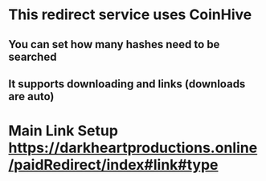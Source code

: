# This redirect service uses CoinHive
## You can set how many hashes need to be searched
## It supports downloading and links (downloads are auto)
# Main Link Setup https://darkheartproductions.online/paidRedirect/index#link#type
